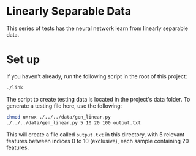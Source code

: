 Linearly Separable Data
=======================

This series of tests has the neural network learn from linearly
separable data.


Set up
======
If you haven't already, run the following script in the root of
this project:
```bash
./link
```
The script to create testing data is located in the project's
data folder. To generate a testing file here, use the following:
```bash
chmod u+rwx ./../../data/gen_linear.py
./../../data/gen_linear.py 5 10 20 100 output.txt
```
This will create a file called `output.txt` in this directory,
with 5 relevant features between indices 0 to 10 (exclusive),
each sample containing 20 features.
